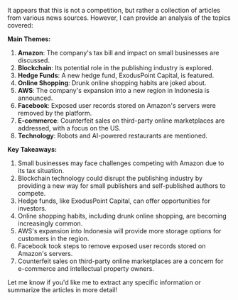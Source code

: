 It appears that this is not a competition, but rather a collection of articles from various news sources. However, I can provide an analysis of the topics covered:

**Main Themes:**

1. **Amazon**: The company's tax bill and impact on small businesses are discussed.
2. **Blockchain**: Its potential role in the publishing industry is explored.
3. **Hedge Funds**: A new hedge fund, ExodusPoint Capital, is featured.
4. **Online Shopping**: Drunk online shopping habits are joked about.
5. **AWS**: The company's expansion into a new region in Indonesia is announced.
6. **Facebook**: Exposed user records stored on Amazon's servers were removed by the platform.
7. **E-commerce**: Counterfeit sales on third-party online marketplaces are addressed, with a focus on the US.
8. **Technology**: Robots and AI-powered restaurants are mentioned.

**Key Takeaways:**

1. Small businesses may face challenges competing with Amazon due to its tax situation.
2. Blockchain technology could disrupt the publishing industry by providing a new way for small publishers and self-published authors to compete.
3. Hedge funds, like ExodusPoint Capital, can offer opportunities for investors.
4. Online shopping habits, including drunk online shopping, are becoming increasingly common.
5. AWS's expansion into Indonesia will provide more storage options for customers in the region.
6. Facebook took steps to remove exposed user records stored on Amazon's servers.
7. Counterfeit sales on third-party online marketplaces are a concern for e-commerce and intellectual property owners.

Let me know if you'd like me to extract any specific information or summarize the articles in more detail!